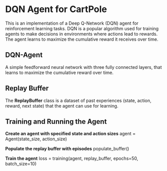 # DQN Agent for CartPole
This is an implementation of a Deep Q-Network (DQN) agent for reinforcement learning tasks. DQN is a popular algorithm used for training agents to make decisions in environments where actions lead to rewards. The agent learns to maximize the cumulative reward it receives over time.

## DQN-Agent
 A simple feedforward neural network with three fully connected layers, that learns to maximize the cumulative reward over time. 

## Replay Buffer
The **ReplayBuffer** class is a dataset of past experiences (state, action, reward, next state) that the agent can use for learning.

## Training and Running the Agent
**Create an agent with specified state and action sizes**
agent = Agent(state_size, action_size)

**Populate the replay buffer with episodes**
populate_buffer()

**Train the agent**
loss = training(agent, replay_buffer, epochs=50, batch_size=10)